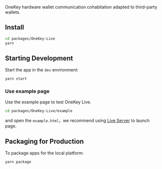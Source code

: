 OneKey hardware wallet communication cohabitation adapted to third-party wallets.

## Install

```bash
cd packages/OneKey-Live
yarn
```


## Starting Development

Start the app in the `dev` environment:

```bash
yarn start
```

### Use example page

Use the example page to test OneKey Live.

```bash
cd packages/OneKey-Live/example
```

and open the `example.html`，we recommend using [Live Server](https://marketplace.visualstudio.com/items?itemName=ritwickdey.LiveServer) to launch page. 

## Packaging for Production

To package apps for the local platform:

```bash
yarn package
```
